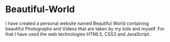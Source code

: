 # Beautiful-World
I have created a personal website named Beautiful World containing beautiful Photographs and Videos  that are taken by my kids and myself. For that I have used the web technologies HTML5, CSS3 and  JavaScript.
